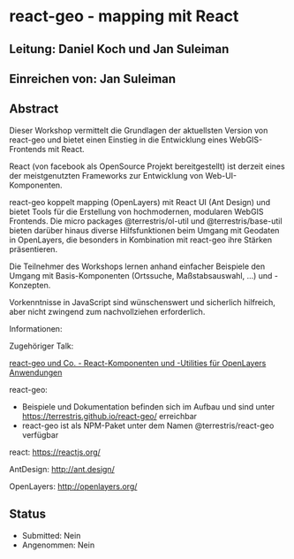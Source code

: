 # react-geo - mapping mit React

## Leitung: Daniel Koch und Jan Suleiman

## Einreichen von: Jan Suleiman

## Abstract

Dieser Workshop vermittelt die Grundlagen der aktuellsten Version von react-geo
und bietet einen Einstieg in die Entwicklung eines WebGIS-Frontends mit React.

React (von facebook als OpenSource Projekt bereitgestellt)
ist derzeit eines der meistgenutzten Frameworks zur Entwicklung von
Web-UI-Komponenten.

react-geo koppelt mapping (OpenLayers) mit React UI (Ant Design) und bietet
Tools für die Erstellung von hochmodernen, modularen WebGIS Frontends. Die micro packages @terrestris/ol-util und @terrestris/base-util bieten darüber hinaus diverse Hilfsfunktionen beim Umgang mit Geodaten in OpenLayers, die besonders in Kombination mit react-geo ihre Stärken präsentieren.

Die Teilnehmer des Workshops lernen anhand einfacher Beispiele den Umgang mit
Basis-Komponenten (Ortssuche, Maßstabsauswahl, …) und -Konzepten.

Vorkenntnisse in JavaScript sind wünschenswert und sicherlich hilfreich, aber nicht zwingend zum nachvollziehen erforderlich.

Informationen:

Zugehöriger Talk:

  [react-geo und Co. - React-Komponenten und -Utilities für OpenLayers Anwendungen ](https://github.com/terrestris/fossgis2019/blob/master/abstracts/talks/react-geo-und-co-react-komponenten-und-utilities-fuer-openlayers-anwendungen.md)

react-geo:

- Beispiele und Dokumentation befinden sich im Aufbau und sind unter
  https://terrestris.github.io/react-geo/ erreichbar
- react-geo ist als NPM-Paket unter dem Namen @terrestris/react-geo verfügbar

react: https://reactjs.org/

AntDesign: http://ant.design/

OpenLayers: http://openlayers.org/

## Status
  * Submitted: Nein
  * Angenommen: Nein
